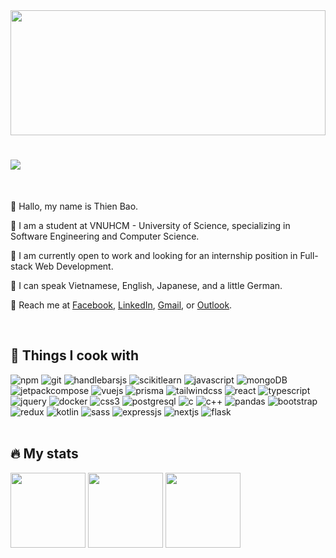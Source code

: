 <div width="100%">
  <img width="100%" height="200px" src="aurora.svg" />
  <h1>
    <img src="https://readme-typing-svg.demolab.com?lines=Hello+There+👋;This+is+Thien+Bao+🗣️;Nice+to+meet+you+✨&font=Cascadia+Code&size=30&color=70A5FD" />
  </h1>
</div>

<br />

<div>
  <p>🍓 Hallo, my name is Thien Bao.</p>
  <p>🍊 I am a student at VNUHCM - University of Science, specializing in Software Engineering and Computer Science.</p>
  <p>🍋 I am currently open to work and looking for an internship position in Full-stack Web Development.</p>
  <p>🥑 I can speak Vietnamese, English, Japanese, and a little German.</p>
  <p>🍇 Reach me at <a href="https://www.facebook.com/thiennbao.204">Facebook</a>, <a href="https://www.linkedin.com/in/thiennbao">LinkedIn</a>, <a href="mailto:thiennbao.204@gmail.com">Gmail</a>, or <a href="mailto:22127032@student.hcmus.edu.vn">Outlook</a>.</p>
</div>

<br />

<div>
  <h2>🍳 Things I cook with</h2>
  <img alt="npm" src="https://img.shields.io/badge/NPM-CB3837?style=flat-square&logo=npm&logoColor=white" />
  <img alt="git" src="https://img.shields.io/badge/Git-F05032?style=flat-square&logo=git&logoColor=white" />
  <img alt="handlebarsjs" src="https://img.shields.io/badge/Handlebars.js-F0772B?style=flat-square&logo=handlebars.js&logoColor=white" />
  <img alt="scikitlearn" src="https://img.shields.io/badge/Scikit_learn-F7931E?style=flat-square&logo=scikit-learn&logoColor=white" />
  <img alt="javascript" src="https://img.shields.io/badge/JavaScript-F7DF1E?style=flat-square&logo=javascript&logoColor=black">
  <img alt="mongoDB" src="https://img.shields.io/badge/-MongoDB-13aa52?style=flat-square&logo=mongodb&logoColor=white" />
  <img alt="jetpackcompose" src="https://img.shields.io/badge/Jetpack_Compose-2EB76B?style=flat-square&logo=jetpackcompose&logoColor=white" />
  <img alt="vuejs" src="https://img.shields.io/badge/Vue.js-42b883?style=flat-square&logo=vue.js&logoColor=white" />
  <img alt="prisma" src="https://img.shields.io/badge/Prisma-10b981?style=flat-square&logo=Prisma&logoColor=white" />
  <img alt="tailwindcss" src="https://img.shields.io/badge/Tailwind_CSS-38B2AC?style=flat-square&logo=tailwindcss&logoColor=white" />
  <img alt="react" src="https://img.shields.io/badge/React-45B8D8?style=flat-square&logo=react&logoColor=white" />
  <img alt="typescript" src="https://img.shields.io/badge/TypeScript-007ACC?style=flat-square&logo=typescript&logoColor=white" />
  <img alt="jquery" src="https://img.shields.io/badge/jQuery-1A73E8?style=flat-square&logo=jquery&logoColor=white">
  <img alt="docker" src="https://img.shields.io/badge/Docker-1D63ED?style=flat-square&logo=docker&logoColor=white" />
  <img alt="css3" src="https://img.shields.io/badge/CSS3-1572B6?style=flat-square&logo=css3&logoColor=white">
  <img alt="postgresql" src="https://img.shields.io/badge/PostgreSQL-699eca?style=flat-square&logo=postgresql&logoColor=white" />
  <img alt="c" src="https://img.shields.io/badge/C-00599C?style=flat-square&logo=c&logoColor=white" />
  <img alt="c++" src="https://img.shields.io/badge/C++-00599C?style=flat-square&logo=c%2B%2B&logoColor=white" />
  <img alt="pandas" src="https://img.shields.io/badge/Pandas-150458?style=flat-square&logo=pandas&logoColor=white" />
  <img alt="bootstrap" src="https://img.shields.io/badge/Bootstrap-5849BE?style=flat-square&logo=bootstrap&logoColor=white" />
  <img alt="redux" src="https://img.shields.io/badge/Redux-764ABC?style=flat-square&logo=redux&logoColor=white" />
  <img alt="kotlin" src="https://img.shields.io/badge/Kotlin-AA2AEC?style=flat-square&logo=kotlin&logoColor=white" />
  <img alt="sass" src="https://img.shields.io/badge/Sass-CC6699?style=flat-square&logo=sass&logoColor=white" />
  <img alt="expressjs" src="https://img.shields.io/badge/Express-708090?style=flat-square&logo=express&logoColor=white" />
  <img alt="nextjs" src="https://img.shields.io/badge/Next.js-000000?style=flat-square&logo=nextdotjs&logoColor=white" />
  <img alt="flask" src="https://img.shields.io/badge/Flask-000000.svg?style=flat-square&logo=flask&logoColor=white" />
</div>

<br />

<div>
  <h2>🔥 My stats</h2>
  <img height="120px" src="https://github-readme-stats.vercel.app/api?username=thiennbao&show_icons=true&theme=tokyonight&hide_border=true" />
  <img height="120px" src="https://github-readme-stats.vercel.app/api/top-langs/?username=thiennbao&langs_count=8&layout=compact&theme=tokyonight&hide_border=true" />
  <img height="120px" src="https://streak-stats.demolab.com/?user=thiennbao&mode=weekly&theme=tokyonight&hide_border=true" />
</div>

